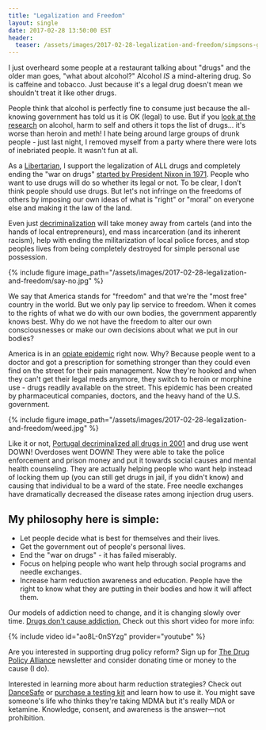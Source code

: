 ```yaml
---
title: "Legalization and Freedom"
layout: single
date: 2017-02-28 13:50:00 EST
header:
  teaser: /assets/images/2017-02-28-legalization-and-freedom/simpsons-getting-high.jpg
---
```


I just overheard some people at a restaurant talking about "drugs" and the older man goes, "what about alcohol?" Alcohol *IS* a mind-altering drug. So is caffeine and tobacco. Just because it's a legal drug doesn't mean we shouldn't treat it like other drugs.

People think that alcohol is perfectly fine to consume just because the all-knowing government has told us it is OK (legal) to use. But if you [look at the research](http://www.economist.com/blogs/dailychart/2010/11/drugs_cause_most_harm) on alcohol, harm to self and others it tops the list of drugs... it's worse than heroin and meth! I hate being around large groups of drunk people - just last night, I removed myself from a party where there were lots of inebriated people. It wasn't fun at all.

As a [Libertarian](http://www.ontheissues.org/Celeb/Libertarian_Party_Drugs.htm), I support the legalization of ALL drugs and completely ending the "war on drugs" [started by President Nixon in 1971](https://web.stanford.edu/class/e297c/poverty_prejudice/paradox/htele.html). People who want to use drugs will do so whether its legal or not. To be clear, I don’t think people should use drugs. But let's not infringe on the freedoms of others by imposing our own ideas of what is "right" or "moral" on everyone else and making it the law of the land.

Even just [decriminalization](http://norml.org/aboutmarijuana/item/marijuana-decriminalization-its-impact-on-use-2) will take money away from cartels (and into the hands of local entrepreneurs), end mass incarceration (and its inherent racism), help with ending the militarization of local police forces, and stop peoples lives from being completely destroyed for simple personal use possession.

{% include figure image_path="/assets/images/2017-02-28-legalization-and-freedom/say-no.jpg" %}

We say that America stands for "freedom" and that we're the "most free" country in the world. But we only pay lip service to freedom. When it comes to the rights of what we do with our own bodies, the government apparently knows best. Why do we not have the freedom to alter our own consciousnesses or make our own decisions about what we put in our bodies?

America is in an [opiate epidemic](https://www.hhs.gov/opioids/about-the-epidemic/) right now. Why? Because people went to a doctor and got a prescription for something stronger than they could even find on the street for their pain management. Now they're hooked and when they can't get their legal meds anymore, they switch to heroin or morphine use - drugs readily available on the street. This epidemic has been created by pharmaceutical companies, doctors, and the heavy hand of the U.S. government.

{% include figure image_path="/assets/images/2017-02-28-legalization-and-freedom/weed.jpg" %}

Like it or not, [Portugal decriminalized all drugs in 2001](http://www.independent.co.uk/news/world/europe/portugal-decriminalised-drugs-14-years-ago-and-now-hardly-anyone-dies-from-overdosing-10301780.html) and drug use went DOWN! Overdoses went DOWN! They were able to take the police enforcement and prison money and put it towards social causes and mental health counseling. They are actually helping people who want help instead of locking them up (you can still get drugs in jail, if you didn't know) and causing that individual to be a ward of the state. Free needle exchanges have dramatically decreased the disease rates among injection drug users.

## My philosophy here is simple:

 - Let people decide what is best for themselves and their lives.
 - Get the government out of people's personal lives.
 - End the "war on drugs" - it has failed miserably.
 - Focus on helping people who want help through social programs and needle exchanges.
 - Increase harm reduction awareness and education. People have the right to know what they are putting in their bodies and how it will affect them.

Our models of addiction need to change, and it is changing slowly over time. [Drugs don't cause addiction.](http://theunboundedspirit.com/drugs-dont-cause-addiction-this-short-animated-video-will-change-your-view-on-drugs-forever/) Check out this short video for more info:

{% include video id="ao8L-0nSYzg" provider="youtube" %}

Are you interested in supporting drug policy reform? Sign up for [The Drug Policy Alliance](http://www.drugpolicy.org/) newsletter and consider donating time or money to the cause (I do).

Interested in learning more about harm reduction strategies? Check out [DanceSafe](https://dancesafe.org/) or [purchase a testing kit](http://amzn.to/2lQiQvN) and learn how to use it. You might save someone's life who thinks they're taking MDMA but it's really MDA or ketamine. Knowledge, consent, and awareness is the answer&mdash;not prohibition.
